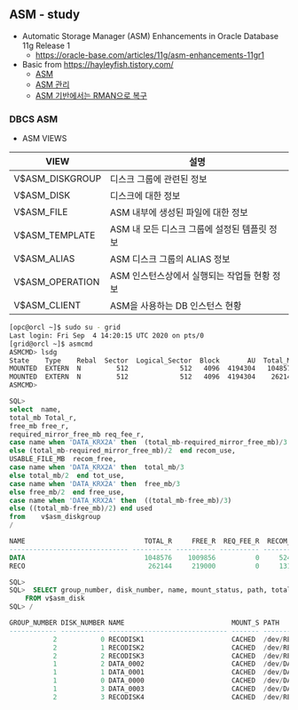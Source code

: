 ## ASM - study
* Automatic Storage Manager (ASM) Enhancements in Oracle Database 11g Release 1 
  * https://oracle-base.com/articles/11g/asm-enhancements-11gr1
* Basic  from https://hayleyfish.tistory.com/
  * [ASM](https://hayleyfish.tistory.com/113?category=540223)
  * [ASM 관리](https://hayleyfish.tistory.com/114_)
  * [ASM 기반에서는 RMAN으로 복구](https://hayleyfish.tistory.com/115?category=540223)
  
### DBCS ASM
* ASM VIEWS

| VIEW | 설명 | 
|---|---|
| V$ASM_DISKGROUP| 디스크 그룹에 관련된 정보|
| V$ASM_DISK|디스크에 대한 정보|
| V$ASM_FILE|ASM 내부에 생성된 파일에 대한 정보|
| V$ASM_TEMPLATE|ASM 내 모든 디스크 그룹에 설정된 템플릿 정보|
| V$ASM_ALIAS| ASM 디스크 그룹의 ALIAS 정보|
| V$ASM_OPERATION| ASM 인스턴스상에서 실행되는 작업들 현황 정보|
| V$ASM_CLIENT|ASM을 사용하는 DB 인스턴스 현황|

```bash
[opc@orcl ~]$ sudo su - grid
Last login: Fri Sep  4 14:20:15 UTC 2020 on pts/0
[grid@orcl ~]$ asmcmd
ASMCMD> lsdg
State    Type    Rebal  Sector  Logical_Sector  Block       AU  Total_MB  Free_MB  Req_mir_free_MB  Usable_file_MB  Offline_disks  Voting_files  Name
MOUNTED  EXTERN  N         512             512   4096  4194304   1048576  1009856                0         1009856              0             Y  DATA/
MOUNTED  EXTERN  N         512             512   4096  4194304    262144   219000                0          219000              0             N  RECO/
ASMCMD>
```
```sql
SQL>
select  name,
total_mb Total_r,
free_mb free_r,
required_mirror_free_mb req_fee_r,
case name when 'DATA_KRX2A' then  (total_mb-required_mirror_free_mb)/3
else (total_mb-required_mirror_free_mb)/2  end recom_use,
USABLE_FILE_MB  recom_free,
case name when 'DATA_KRX2A' then  total_mb/3
else total_mb/2  end tot_use,
case name when 'DATA_KRX2A' then  free_mb/3
else free_mb/2  end free_use,
case name when 'DATA_KRX2A' then  ((total_mb-free_mb)/3)
else ((total_mb-free_mb)/2) end used
from    v$asm_diskgroup
/

NAME                              TOTAL_R     FREE_R  REQ_FEE_R  RECOM_USE RECOM_FREE    TOT_USE   FREE_USE       USED
------------------------------ ---------- ---------- ---------- ---------- ---------- ---------- ---------- ----------
DATA                              1048576    1009856          0     524288    1009856     524288     504928      19360
RECO                               262144     219000          0     131072     219000     131072     109500      21572

SQL>
SQL>  SELECT group_number, disk_number, name, mount_status, path, total_mb
    FROM v$asm_disk
SQL> /

GROUP_NUMBER DISK_NUMBER NAME                           MOUNT_S PATH                             TOTAL_MB
------------ ----------- ------------------------------ ------- ------------------------------ ----------
           2           0 RECODISK1                      CACHED  /dev/RECODISK1                      65536
           2           1 RECODISK2                      CACHED  /dev/RECODISK2                      65536
           2           2 RECODISK3                      CACHED  /dev/RECODISK3                      65536
           1           2 DATA_0002                      CACHED  /dev/DATADISK1                     262144
           1           1 DATA_0001                      CACHED  /dev/DATADISK2                     262144
           1           0 DATA_0000                      CACHED  /dev/DATADISK3                     262144
           1           3 DATA_0003                      CACHED  /dev/DATADISK4                     262144
           2           3 RECODISK4                      CACHED  /dev/RECODISK4                      65536


```
